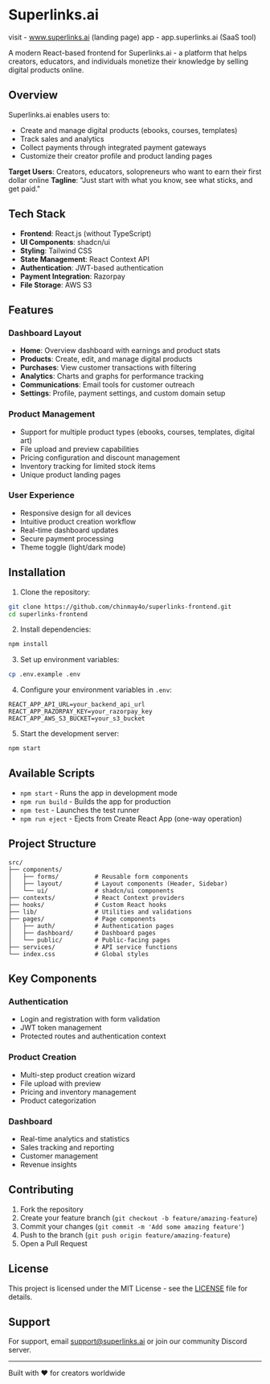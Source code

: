 # Superlinks.ai
visit - www.superlinks.ai (landing page)
app - app.superlinks.ai (SaaS tool)

A modern React-based frontend for Superlinks.ai - a platform that helps creators, educators, and individuals monetize their knowledge by selling digital products online.

## Overview

Superlinks.ai enables users to:
- Create and manage digital products (ebooks, courses, templates)
- Track sales and analytics
- Collect payments through integrated payment gateways
- Customize their creator profile and product landing pages

**Target Users**: Creators, educators, solopreneurs who want to earn their first dollar online
**Tagline**: "Just start with what you know, see what sticks, and get paid."

## Tech Stack

- **Frontend**: React.js (without TypeScript)
- **UI Components**: shadcn/ui
- **Styling**: Tailwind CSS
- **State Management**: React Context API
- **Authentication**: JWT-based authentication
- **Payment Integration**: Razorpay
- **File Storage**: AWS S3

## Features

### Dashboard Layout
- **Home**: Overview dashboard with earnings and product stats
- **Products**: Create, edit, and manage digital products
- **Purchases**: View customer transactions with filtering
- **Analytics**: Charts and graphs for performance tracking
- **Communications**: Email tools for customer outreach
- **Settings**: Profile, payment settings, and custom domain setup

### Product Management
- Support for multiple product types (ebooks, courses, templates, digital art)
- File upload and preview capabilities
- Pricing configuration and discount management
- Inventory tracking for limited stock items
- Unique product landing pages

### User Experience
- Responsive design for all devices
- Intuitive product creation workflow
- Real-time dashboard updates
- Secure payment processing
- Theme toggle (light/dark mode)

## Installation

1. Clone the repository:
```bash
git clone https://github.com/chinmay4o/superlinks-frontend.git
cd superlinks-frontend
```

2. Install dependencies:
```bash
npm install
```

3. Set up environment variables:
```bash
cp .env.example .env
```

4. Configure your environment variables in `.env`:
```
REACT_APP_API_URL=your_backend_api_url
REACT_APP_RAZORPAY_KEY=your_razorpay_key
REACT_APP_AWS_S3_BUCKET=your_s3_bucket
```

5. Start the development server:
```bash
npm start
```

## Available Scripts

- `npm start` - Runs the app in development mode
- `npm run build` - Builds the app for production
- `npm test` - Launches the test runner
- `npm run eject` - Ejects from Create React App (one-way operation)

## Project Structure

```
src/
├── components/
│   ├── forms/          # Reusable form components
│   ├── layout/         # Layout components (Header, Sidebar)
│   └── ui/             # shadcn/ui components
├── contexts/           # React Context providers
├── hooks/              # Custom React hooks
├── lib/                # Utilities and validations
├── pages/              # Page components
│   ├── auth/           # Authentication pages
│   ├── dashboard/      # Dashboard pages
│   └── public/         # Public-facing pages
├── services/           # API service functions
└── index.css           # Global styles
```

## Key Components

### Authentication
- Login and registration with form validation
- JWT token management
- Protected routes and authentication context

### Product Creation
- Multi-step product creation wizard
- File upload with preview
- Pricing and inventory management
- Product categorization

### Dashboard
- Real-time analytics and statistics
- Sales tracking and reporting
- Customer management
- Revenue insights

## Contributing

1. Fork the repository
2. Create your feature branch (`git checkout -b feature/amazing-feature`)
3. Commit your changes (`git commit -m 'Add some amazing feature'`)
4. Push to the branch (`git push origin feature/amazing-feature`)
5. Open a Pull Request

## License

This project is licensed under the MIT License - see the [LICENSE](LICENSE) file for details.

## Support

For support, email support@superlinks.ai or join our community Discord server.

---

Built with ❤️ for creators worldwide

